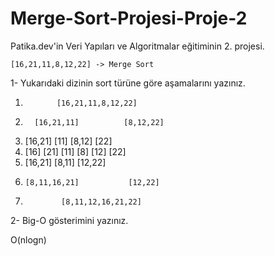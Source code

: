 # Merge-Sort-Projesi-Proje-2
Patika.dev'in Veri Yapıları ve Algoritmalar eğitiminin 2. projesi.

    [16,21,11,8,12,22] -> Merge Sort

1- Yukarıdaki dizinin sort türüne göre aşamalarını yazınız.

1.            [16,21,11,8,12,22]
2.       [16,21,11]	         [8,12,22]	     
3.  [16,21]    [11]       [8,12]    [22]
4. [16]  [21]  [11]     [8]  [12]   [22]
5.   [16,21]      [8,11]      [12,22]
6.     [8,11,16,21]           [12,22]				       
7.             [8,11,12,16,21,22]

2- Big-O gösterimini yazınız.

  O(nlogn)
